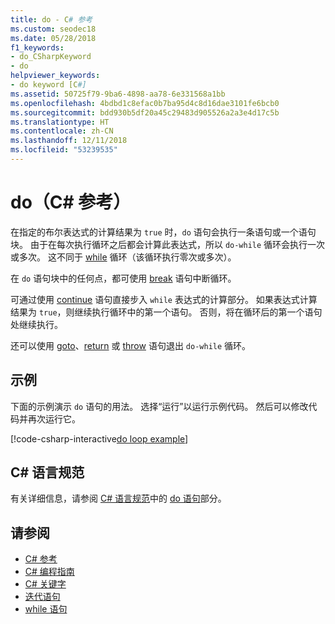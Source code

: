 ```yaml
---
title: do - C# 参考
ms.custom: seodec18
ms.date: 05/28/2018
f1_keywords:
- do_CSharpKeyword
- do
helpviewer_keywords:
- do keyword [C#]
ms.assetid: 50725f79-9ba6-4898-aa78-6e331568a1bb
ms.openlocfilehash: 4bdbd1c8efac0b7ba95d4c8d16dae3101fe6bcb0
ms.sourcegitcommit: bdd930b5df20a45c29483d905526a2a3e4d17c5b
ms.translationtype: HT
ms.contentlocale: zh-CN
ms.lasthandoff: 12/11/2018
ms.locfileid: "53239535"
---
```

# <a name="do-c-reference"></a>do（C# 参考）

在指定的布尔表达式的计算结果为 `true` 时，`do` 语句会执行一条语句或一个语句块。 由于在每次执行循环之后都会计算此表达式，所以 `do-while` 循环会执行一次或多次。 这不同于 [while](while.md) 循环（该循环执行零次或多次）。

在 `do` 语句块中的任何点，都可使用 [break](break.md) 语句中断循环。

可通过使用 [continue](continue.md) 语句直接步入 `while` 表达式的计算部分。 如果表达式计算结果为 `true`，则继续执行循环中的第一个语句。 否则，将在循环后的第一个语句处继续执行。

还可以使用 [goto](goto.md)、[return](return.md) 或 [throw](throw.md) 语句退出 `do-while` 循环。

## <a name="example"></a>示例

下面的示例演示 `do` 语句的用法。 选择“运行”以运行示例代码。 然后可以修改代码并再次运行它。

[!code-csharp-interactive[do loop example](~/samples/snippets/csharp/keywords/IterationKeywordsExamples.cs#4)]

## <a name="c-language-specification"></a>C# 语言规范

有关详细信息，请参阅 [C# 语言规范](../language-specification/index.md)中的 [do 语句](~/_csharplang/spec/statements.md#the-do-statement)部分。

## <a name="see-also"></a>请参阅

- [C# 参考](../index.md)
- [C# 编程指南](../../programming-guide/index.md)
- [C# 关键字](index.md)
- [迭代语句](iteration-statements.md)
- [while 语句](while.md)
